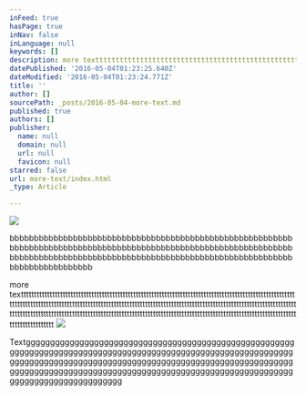 ```yaml
---
inFeed: true
hasPage: true
inNav: false
inLanguage: null
keywords: []
description: more textttttttttttttttttttttttttttttttttttttttttttttttttttttttttttttttttttttttttttttttttttttttttttttttttttttttttttttttttttttttttttttttttttttttttttttttttttttttttttttttttttttttttttttttttttttttttttttttttttttttttttttttttttttttttttttttttttttttttttttttttttttttttttttttttttttttttttttttttttttttttttttttttttttttttttttttttttttttttttttttttttttttttttttttttttttt
datePublished: '2016-05-04T01:23:25.640Z'
dateModified: '2016-05-04T01:23:24.771Z'
title: ''
author: []
sourcePath: _posts/2016-05-04-more-text.md
published: true
authors: []
publisher:
  name: null
  domain: null
  url: null
  favicon: null
starred: false
url: more-text/index.html
_type: Article

---
```

![](https://the-grid-user-content.s3-us-west-2.amazonaws.com/772e2ec2-a372-4ff8-8fdf-ef263b8ef033.jpg)

bbbbbbbbbbbbbbbbbbbbbbbbbbbbbbbbbbbbbbbbbbbbbbbbbbbbbbbbbbbbbbbbbbbbbbbbbbbbbbbbbbbbbbbbbbbbbbbbbbbbbbbbbbbbbbbbbbbbbbbbbbbbbbbbbbbbbbbbbbbbbbbbbbbbbbbbbbbbbbbbbbbbbbbbbbbbbbbbbbbbbbbbbbbbbbb

more textttttttttttttttttttttttttttttttttttttttttttttttttttttttttttttttttttttttttttttttttttttttttttttttttttttttttttttttttttttttttttttttttttttttttttttttttttttttttttttttttttttttttttttttttttttttttttttttttttttttttttttttttttttttttttttttttttttttttttttttttttttttttttttttttttttttttttttttttttttttttttttttttttttttttttttttttttttttttttttttttttttttttttttttttttttt
![](https://the-grid-user-content.s3-us-west-2.amazonaws.com/28bedaa8-7981-4e46-8a42-67cacb6ec79b.jpg)

Textgggggggggggggggggggggggggggggggggggggggggggggggggggggggggggggggggggggggggggggggggggggggggggggggggggggggggggggggggggggggggggggggggggggggggggggggggggggggggggggggggggggggggggggggggggggggggggggggggggggggggggggggggggggggggggggggggggggggggggggggggggggggggggg